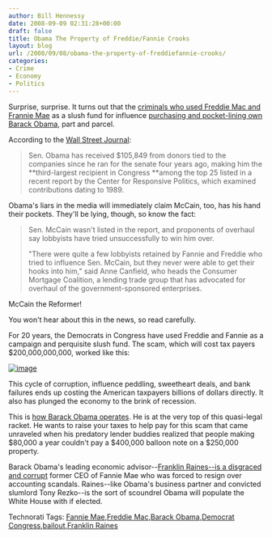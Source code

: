 ```yaml
---
author: Bill Hennessy
date: 2008-09-09 02:31:28+00:00
draft: false
title: Obama The Property of Freddie/Fannie Crooks
layout: blog
url: /2008/09/08/obama-the-property-of-freddiefannie-crooks/
categories:
- Crime
- Economy
- Politics
---
```


Surprise, surprise. It turns out that the [criminals who used Freddie Mac and Frannie Mae](https://michellemalkin.com/2008/09/08/here-it-is-the-mother-of-all-government-bailouts/) as a slush fund for influence [purchasing and pocket-lining own Barack Obama](https://www.politicalposts.com/news/index.asp?id=354431), part and parcel.

 

According to the [Wall Street Journal](https://online.wsj.com/article/SB122083279354208543.html?mod=googlenews_wsj):

 

>   
> 
> Sen. Obama has received $105,849 from donors tied to the companies since he ran for the senate four years ago, making him the **third-largest recipient in Congress **among the top 25 listed in a recent report by the Center for Responsive Politics, which examined contributions dating to 1989.
> 
> 

 

Obama's liars in the media will immediately claim McCain, too, has his hand their pockets. They'll be lying, though, so know the fact:

 

>   
> 
> Sen. McCain wasn't listed in the report, and proponents of overhaul say lobbyists have tried unsuccessfully to win him over.
> 
>    
> 
> "There were quite a few lobbyists retained by Fannie and Freddie who tried to influence Sen. McCain, but they never were able to get their hooks into him," said Anne Canfield, who heads the Consumer Mortgage Coalition, a lending trade group that has advocated for overhaul of the government-sponsored enterprises.
> 
> 

 

McCain the Reformer!

 

You won't hear about this in the news, so read carefully.

 

For 20 years, the Democrats in Congress have used Freddie and Fannie as a campaign and perquisite slush fund. The scam, which will cost tax payers $200,000,000,000, worked like this:

 

[![image](https://hennessysview.com/wp-content/uploads/2008/09/image7-thumb.png)
](https://hennessysview.com/wp-content/uploads/2008/09/image7.png)

 

This cycle of corruption, influence peddling, sweetheart deals, and bank failures ends up costing the American taxpayers billions of dollars directly. It also has plunged the economy to the brink of recession.

 

This is [how Barack Obama operates](https://www.digitaljournal.com/article/256006). He is at the very top of this quasi-legal racket. He wants to raise your taxes to help pay for this scam that came unraveled when his predatory lender buddies realized that people making $80,000 a year couldn't pay a $400,000 balloon note on a $250,000 property.

 

Barack Obama's leading economic advisor--[Franklin Raines--is a disgraced and corrupt](https://article.nationalreview.com/?q=NjFlMjNkMjRlNDUwNGQwMWIyMGEwNmE3MWVhYzgyMjg=) former CEO of Fannie Mae who was forced to resign over accounting scandals. Raines--like Obama's business partner and convicted slumlord Tony Rezko--is the sort of scoundrel Obama will populate the White House with if elected.

 

Technorati Tags: [Fannie Mae](https://technorati.com/tags/Fannie%20Mae),[Freddie Mac](https://technorati.com/tags/Freddie%20Mac),[Barack Obama](https://technorati.com/tags/Barack%20Obama),[Democrat Congress](https://technorati.com/tags/Democrat%20Congress),[bailout](https://technorati.com/tags/bailout),[Franklin Raines](https://technorati.com/tags/Franklin%20Raines)
